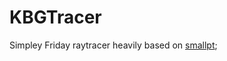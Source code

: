 # KBGTracer

Simpley Friday raytracer heavily based on [smallpt](http://www.kevinbeason.com/smallpt/);
